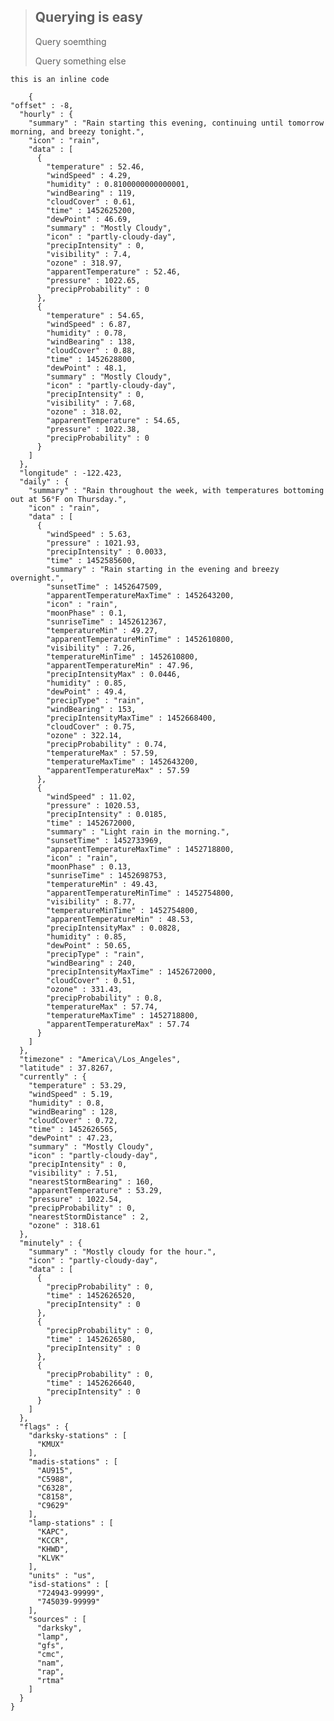 > ## Querying is easy
>
> Query soemthing
>
> Query something else

`this is an inline code`

		{
	"offset" : -8,
	  "hourly" : {
	    "summary" : "Rain starting this evening, continuing until tomorrow morning, and breezy tonight.",
	    "icon" : "rain",
	    "data" : [
	      {
	        "temperature" : 52.46,
	        "windSpeed" : 4.29,
	        "humidity" : 0.8100000000000001,
	        "windBearing" : 119,
	        "cloudCover" : 0.61,
	        "time" : 1452625200,
	        "dewPoint" : 46.69,
	        "summary" : "Mostly Cloudy",
	        "icon" : "partly-cloudy-day",
	        "precipIntensity" : 0,
	        "visibility" : 7.4,
	        "ozone" : 318.97,
	        "apparentTemperature" : 52.46,
	        "pressure" : 1022.65,
	        "precipProbability" : 0
	      },
	      {
	        "temperature" : 54.65,
	        "windSpeed" : 6.87,
	        "humidity" : 0.78,
	        "windBearing" : 138,
	        "cloudCover" : 0.88,
	        "time" : 1452628800,
	        "dewPoint" : 48.1,
	        "summary" : "Mostly Cloudy",
	        "icon" : "partly-cloudy-day",
	        "precipIntensity" : 0,
	        "visibility" : 7.68,
	        "ozone" : 318.02,
	        "apparentTemperature" : 54.65,
	        "pressure" : 1022.38,
	        "precipProbability" : 0
	      }
	    ]
	  },
	  "longitude" : -122.423,
	  "daily" : {
	    "summary" : "Rain throughout the week, with temperatures bottoming out at 56°F on Thursday.",
	    "icon" : "rain",
	    "data" : [
	      {
	        "windSpeed" : 5.63,
	        "pressure" : 1021.93,
	        "precipIntensity" : 0.0033,
	        "time" : 1452585600,
	        "summary" : "Rain starting in the evening and breezy overnight.",
	        "sunsetTime" : 1452647509,
	        "apparentTemperatureMaxTime" : 1452643200,
	        "icon" : "rain",
	        "moonPhase" : 0.1,
	        "sunriseTime" : 1452612367,
	        "temperatureMin" : 49.27,
	        "apparentTemperatureMinTime" : 1452610800,
	        "visibility" : 7.26,
	        "temperatureMinTime" : 1452610800,
	        "apparentTemperatureMin" : 47.96,
	        "precipIntensityMax" : 0.0446,
	        "humidity" : 0.85,
	        "dewPoint" : 49.4,
	        "precipType" : "rain",
	        "windBearing" : 153,
	        "precipIntensityMaxTime" : 1452668400,
	        "cloudCover" : 0.75,
	        "ozone" : 322.14,
	        "precipProbability" : 0.74,
	        "temperatureMax" : 57.59,
	        "temperatureMaxTime" : 1452643200,
	        "apparentTemperatureMax" : 57.59
	      },
	      {
	        "windSpeed" : 11.02,
	        "pressure" : 1020.53,
	        "precipIntensity" : 0.0185,
	        "time" : 1452672000,
	        "summary" : "Light rain in the morning.",
	        "sunsetTime" : 1452733969,
	        "apparentTemperatureMaxTime" : 1452718800,
	        "icon" : "rain",
	        "moonPhase" : 0.13,
	        "sunriseTime" : 1452698753,
	        "temperatureMin" : 49.43,
	        "apparentTemperatureMinTime" : 1452754800,
	        "visibility" : 8.77,
	        "temperatureMinTime" : 1452754800,
	        "apparentTemperatureMin" : 48.53,
	        "precipIntensityMax" : 0.0828,
	        "humidity" : 0.85,
	        "dewPoint" : 50.65,
	        "precipType" : "rain",
	        "windBearing" : 240,
	        "precipIntensityMaxTime" : 1452672000,
	        "cloudCover" : 0.51,
	        "ozone" : 331.43,
	        "precipProbability" : 0.8,
	        "temperatureMax" : 57.74,
	        "temperatureMaxTime" : 1452718800,
	        "apparentTemperatureMax" : 57.74
	      }
	    ]
	  },
	  "timezone" : "America\/Los_Angeles",
	  "latitude" : 37.8267,
	  "currently" : {
	    "temperature" : 53.29,
	    "windSpeed" : 5.19,
	    "humidity" : 0.8,
	    "windBearing" : 128,
	    "cloudCover" : 0.72,
	    "time" : 1452626565,
	    "dewPoint" : 47.23,
	    "summary" : "Mostly Cloudy",
	    "icon" : "partly-cloudy-day",
	    "precipIntensity" : 0,
	    "visibility" : 7.51,
	    "nearestStormBearing" : 160,
	    "apparentTemperature" : 53.29,
	    "pressure" : 1022.54,
	    "precipProbability" : 0,
	    "nearestStormDistance" : 2,
	    "ozone" : 318.61
	  },
	  "minutely" : {
	    "summary" : "Mostly cloudy for the hour.",
	    "icon" : "partly-cloudy-day",
	    "data" : [
	      {
	        "precipProbability" : 0,
	        "time" : 1452626520,
	        "precipIntensity" : 0
	      },
	      {
	        "precipProbability" : 0,
	        "time" : 1452626580,
	        "precipIntensity" : 0
	      },
	      {
	        "precipProbability" : 0,
	        "time" : 1452626640,
	        "precipIntensity" : 0
	      }
	    ]
	  },
	  "flags" : {
	    "darksky-stations" : [
	      "KMUX"
	    ],
	    "madis-stations" : [
	      "AU915",
	      "C5988",
	      "C6328",
	      "C8158",
	      "C9629"
	    ],
	    "lamp-stations" : [
	      "KAPC",
	      "KCCR",
	      "KHWD",
	      "KLVK"
	    ],
	    "units" : "us",
	    "isd-stations" : [
	      "724943-99999",
	      "745039-99999"
	    ],
	    "sources" : [
	      "darksky",
	      "lamp",
	      "gfs",
	      "cmc",
	      "nam",
	      "rap",
	      "rtma"
	    ]
	  }
	}